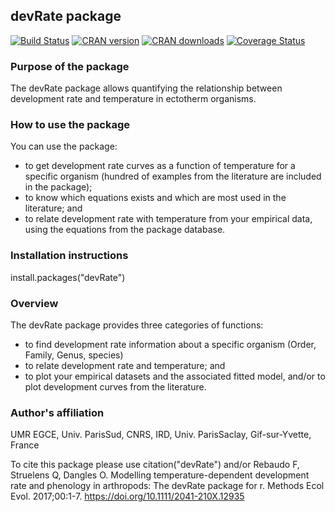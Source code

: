 ## devRate package

[![Build Status](https://travis-ci.org/frareb/devRate.svg?branch=master)](https://travis-ci.org/frareb/devRate)
[![CRAN version](https://www.r-pkg.org/badges/version/devRate)](https://CRAN.R-project.org/package=devRate)
[![CRAN downloads](https://cranlogs.r-pkg.org/badges/grand-total/devRate)](https://CRAN.R-project.org/package=devRate)
[![Coverage Status](https://img.shields.io/codecov/c/gh/frareb/devRate/master.svg)](https://codecov.io/gh/frareb/devRate?branch=master)

### Purpose of the package
The devRate package allows quantifying the relationship between development rate and temperature in ectotherm organisms. 

### How to use the package
You can use the package: 
- to get development rate curves as a function of temperature for a specific organism (hundred of examples from the literature are included in the package);
- to know which equations exists and which are most used in the literature; and
- to relate development rate with temperature from your empirical data, using the equations from the package database.

### Installation instructions
install.packages("devRate")

### Overview
The devRate package provides three categories of functions:
- to find development rate information about a specific organism (Order, Family, Genus, species)
- to relate development rate and temperature; and
- to plot your empirical datasets and the associated fitted model, and/or to plot development curves from the literature.

### Author's affiliation
UMR EGCE, Univ. ParisSud, CNRS, IRD, Univ. ParisSaclay, Gif-sur-Yvette, France

To cite this package please use citation("devRate") and/or
Rebaudo F, Struelens Q, Dangles O. Modelling temperature-dependent development 
rate and phenology in arthropods: The devRate package for r. Methods Ecol Evol. 
2017;00:1-7. https://doi.org/10.1111/2041-210X.12935
